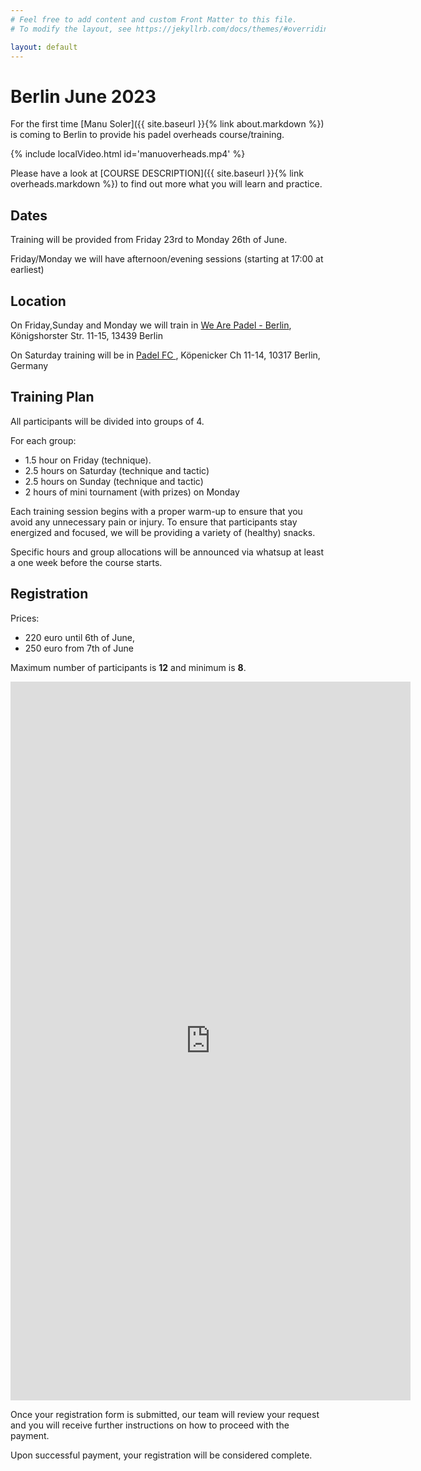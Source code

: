 ```yaml
---
# Feel free to add content and custom Front Matter to this file.
# To modify the layout, see https://jekyllrb.com/docs/themes/#overriding-theme-defaults

layout: default
---
```


# Berlin June 2023

For the first time [Manu Soler]({{ site.baseurl }}{% link about.markdown %}) is coming to Berlin to provide his padel overheads course/training.

{% include localVideo.html id='manuoverheads.mp4' %}

Please have a look at [COURSE DESCRIPTION]({{ site.baseurl }}{% link overheads.markdown %}) to find out more what you will learn and practice.

## Dates
Training will be provided from Friday 23rd to Monday 26th of June. 

Friday/Monday we will have afternoon/evening sessions (starting at 17:00 at earliest) 

## Location
On Friday,Sunday and Monday we will train in <a href="https://wearepadel.com/de/berlin" target="_blank">We Are Padel - Berlin</a>, Königshorster Str. 11-15, 13439 Berlin

On Saturday training will be in <a href="https://padelfc.com/" target="_blank"> Padel FC </a>,  Köpenicker Ch 11-14, 10317 Berlin, Germany 

## Training Plan
All participants will be divided into groups of 4.

For each group:

- 1.5 hour on Friday (technique).
- 2.5 hours on Saturday (technique and tactic)
- 2.5 hours on Sunday (technique and tactic)
- 2 hours of mini tournament (with prizes) on Monday 

Each training session begins with a proper warm-up to ensure that you avoid any unnecessary pain or injury.
To ensure that participants stay energized and focused, we will be providing a variety of (healthy) snacks.

Specific hours and group allocations will be announced via whatsup at least a one week before the course starts.

## Registration
Prices:

- 220 euro until 6th of June,
- 250 euro from 7th of June

Maximum number of participants is **12** and minimum is **8**.
<iframe src="https://docs.google.com/forms/d/e/1FAIpQLSdvglcNnQe1y-j99oIzrooSmvyBiMtp_t6ME-tIF0NvTkxULg/viewform?embedded=true" width="640" height="1150" frameborder="0" marginheight="0" marginwidth="0">Loading…</iframe>

Once your registration form is submitted, our team will review your request and you will receive further instructions on how to proceed with the payment.

Upon successful payment, your registration will be considered complete.

